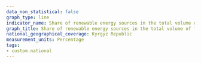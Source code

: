 ```yaml
---
data_non_statistical: false
graph_type: line
indicator_name: Share of renewable energy sources in the total volume of final energy consumption, excluding  electricity produced by large hydroelectric power stations
graph_title: Share of renewable energy sources in the total volume of final energy consumption, excluding  electricity produced by large hydroelectric power stations
national_geographical_coverage: Kyrgyz Republic
measurement_units: Percentage
tags:
- custom.national
---
```

